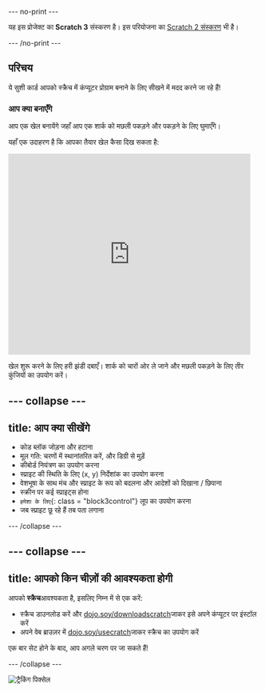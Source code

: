 \--- no-print \---

यह इस प्रोजेक्ट का **Scratch 3** संस्करण है। इस परियोजना का [Scratch 2 संस्करण](https://projects.raspberrypi.org/en/projects/cd-beginner-scratch-sushi-scratch2) भी है।

\--- /no-print \---

## परिचय

ये सुशी कार्ड आपको स्क्रैच में कंप्यूटर प्रोग्राम बनाने के लिए सीखने में मदद करने जा रहे हैं!

### आप क्या बनाएँगे

आप एक खेल बनायेंगे जहाँ आप एक शार्क को मछली पकड़ने और पकड़ने के लिए घुमाएँगे।

यहाँ एक उदाहरण है कि आपका तैयार खेल कैसा दिख सकता है:

<div class="scratch-preview">
  <iframe allowtransparency="true" width="485" height="402" src="https://scratch.mit.edu/projects/embed/205355052/?autostart=false" frameborder="0"></iframe>
</div>

खेल शुरू करने के लिए हरी झंडी दबाएँ। शार्क को चारों ओर ले जाने और मछली पकड़ने के लिए तीर कुंजियों का उपयोग करें।

## \--- collapse \---

## title: आप क्या सीखेंगे

+ कोड ब्लॉक जोड़ना और हटाना
+ मूल गति: चरणों में स्थानांतरित करें, और डिग्री से मुड़ें
+ कीबोर्ड नियंत्रण का उपयोग करना
+ स्प्राइट की स्थिति के लिए (x, y) निर्देशांक का उपयोग करना
+ वेशभूषा के साथ मंच और स्प्राइट के रूप को बदलना और आदेशों को दिखाना / छिपाना
+ स्क्रीन पर कई स्प्राइट्स होना
+ `हमेशा के लिए`{: class = "block3control"} लूप का उपयोग करना
+ जब स्प्राइट छू रहे हैं तब पता लगाना

\--- /collapse \---

## \--- collapse \---

## title: आपको किन चीज़ों की आवश्यकता होगी

आपको **स्क्रैच**आवश्यकता है, इसलिए निम्न में से एक करें:

+ स्क्रैच डाउनलोड करें और [dojo.soy/downloadscratch](http://dojo.soy/downloadscratch)जाकर इसे अपने कंप्यूटर पर इंस्टॉल करें
+ अपने वेब ब्राउज़र में [dojo.soy/usecratch](http://dojo.soy/usescratch)जाकर स्क्रैच का उपयोग करें

एक बार सेट होने के बाद, आप अगले चरण पर जा सकते हैं!

\--- /collapse \---

![ट्रैकिंग पिक्सेल](http://code.org/api/hour/begin_coderdojo_sushi.png)